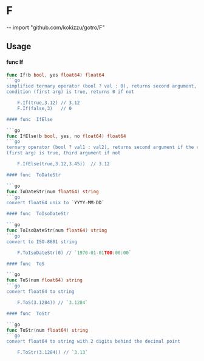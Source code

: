 # F
--
    import "github.com/kokizzu/gotro/F"


## Usage

#### func  If

```go
func If(b bool, yes float64) float64
```go
simplified ternary operator (bool ? val : 0), returns second argument, if the
condition (first arg) is true, returns 0 if not

    F.If(true,3.12) // 3.12
    F.If(false,3)   // 0

#### func  IfElse

```go
func IfElse(b bool, yes, no float64) float64
```go
ternary operator (bool ? val1 : val2), returns second argument if the condition
(first arg) is true, third argument if not

    F.IfElse(true,3.12,3.45))  // 3.12

#### func  ToDateStr

```go
func ToDateStr(num float64) string
```go
convert float64 unix to `YYYY-MM-DD`

#### func  ToIsoDateStr

```go
func ToIsoDateStr(num float64) string
```go
convert to ISO-8601 string

    F.ToIsoDateStr(0) // `1970-01-01T00:00:00`

#### func  ToS

```go
func ToS(num float64) string
```go
convert float64 to string

    F.ToS(3.1284)) // `3.1284`

#### func  ToStr

```go
func ToStr(num float64) string
```go
convert float64 to string with 2 digits behind the decimal point

    F.ToStr(3.1284)) // `3.13`
